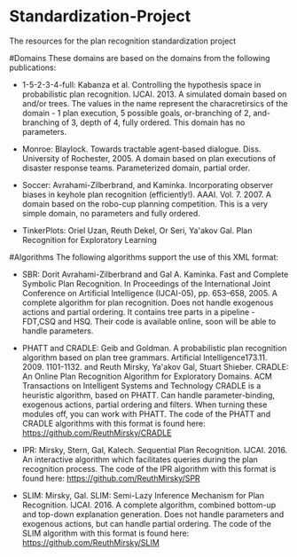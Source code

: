 # Standardization-Project
The resources for the plan recognition standardization project

#Domains
These domains are based on the domains from the following publications:

- 1-5-2-3-4-full: Kabanza et al. Controlling the hypothesis space in probabilistic plan recognition. IJCAI. 2013.
A simulated domain based on and/or trees. The values in the name represent the characretirsics of the domain - 1 plan execution, 5 possible goals, or-branching of 2, and-branching of 3, depth of 4, fully ordered. This domain has no parameters.

- Monroe: Blaylock. Towards tractable agent-based dialogue. Diss. University of Rochester, 2005.
A domain based on plan executions of disaster response teams. Parameterized domain, partial order.

- Soccer: Avrahami-Zilberbrand, and Kaminka. Incorporating observer biases in keyhole plan recognition (efficiently!). AAAI. Vol. 7. 2007.
A domain based on the robo-cup planning competition. This is a very simple domain,  no parameters and fully ordered.

- TinkerPlots: Oriel Uzan, Reuth Dekel, Or Seri, Ya'akov Gal.  Plan Recognition for Exploratory Learning

#Algorithms
The following algorithms support the use of this XML format:

- SBR: Dorit Avrahami-Zilberbrand and Gal A. Kaminka. Fast and Complete Symbolic Plan Recognition. In Proceedings of the International Joint Conference on Artificial Intelligence (IJCAI-05), pp. 653–658, 2005.
A complete algorithm for plan recognition. Does not handle exogenous actions and partial ordering. It contains tree parts in a pipeline - FDT,CSQ and HSQ. Their code is available online, soon will be able to handle parameters.

- PHATT and CRADLE: Geib and Goldman. A probabilistic plan recognition algorithm based on plan tree grammars. Artificial Intelligence173.11. 2009. 1101-1132. and Reuth Mirsky, Ya'akov  Gal, Stuart Shieber. CRADLE: An Online Plan Recognition Algorithm for Exploratory Domains. ACM Transactions on Intelligent Systems and Technology
CRADLE is a heuristic algorithm, based on PHATT. Can handle parameter-binding, exogenous actions, partial ordering and filters. When turning these modules off, you can work with PHATT. The code of the PHATT and CRADLE algorithms with this format is found here: https://github.com/ReuthMirsky/CRADLE

- IPR: Mirsky, Stern, Gal, Kalech. Sequential Plan Recognition. IJCAI. 2016.
An interactive algorithm which facilitates queries during the plan recognition process. The code of the IPR algorithm with this format is found here: https://github.com/ReuthMirsky/SPR

- SLIM: Mirsky, Gal. SLIM: Semi-Lazy Inference Mechanism for Plan Recognition. IJCAI. 2016.
A complete algorithm, combined bottom-up and top-down explanation generation. Does not handle parameters and exogenous actions, but can handle partial ordering. The code of the SLIM algorithm with this format is found here: https://github.com/ReuthMirsky/SLIM
